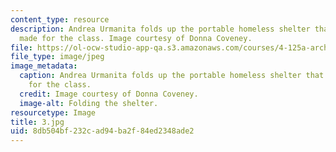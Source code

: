 ```yaml
---
content_type: resource
description: Andrea Urmanita folds up the portable homeless shelter that her team
  made for the class. Image courtesy of Donna Coveney.
file: https://ol-ocw-studio-app-qa.s3.amazonaws.com/courses/4-125a-architecture-studio-building-in-landscapes-fall-2005/8db504bf232cad94ba2f84ed2348ade2_3.jpg
file_type: image/jpeg
image_metadata:
  caption: Andrea Urmanita folds up the portable homeless shelter that her team made
    for the class.
  credit: Image courtesy of Donna Coveney.
  image-alt: Folding the shelter.
resourcetype: Image
title: 3.jpg
uid: 8db504bf-232c-ad94-ba2f-84ed2348ade2
---
```

